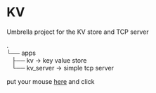 # KV

Umbrella project for the KV store and TCP server

.  
└── apps  
    ├── kv          -> key value store  
    └── kv_server   -> simple tcp server  

put your mouse [here](http://elixir-lang.org/getting-started/mix-otp/introduction-to-mix.html) and click
